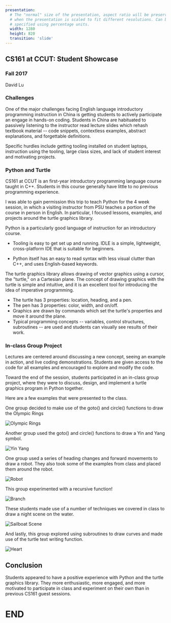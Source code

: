 ```yaml
---
presentation:
  # The "normal" size of the presentation, aspect ratio will be preserved
  # when the presentation is scaled to fit different resolutions. Can be
  # specified using percentage units.
  width: 1280
  height: 820
  transition: 'slide'
---
```


<!-- slide data-transition="zoom"-->
## CS161 at CCUT: Student Showcase
### Fall 2017

David Lu

<!-- slide data-transition="convex" align="left"-->
### Challenges

One of the major challenges facing English language introductory programming instruction in China is getting students to actively participate an engage in hands-on coding. Students in China are habituated to passively listening to the instructor read lecture slides which rehash textbook material -- code snippets, contextless examples, abstract explanations, and forgettable definitions.

<!-- slide data-transition="convex" vertical=true align="left"-->

Specific hurdles include getting tooling installed on student laptops, instruction using the tooling, large class sizes, and lack of student interest and motivating projects.

<!-- slide data-transition="convex" align="left"-->
### Python and Turtle
CS161 at CCUT is an first-year introductory programming language course taught in C++. Students in this course generally have little to no previous programming experience.

I was able to gain permission this trip to teach Python for the 4 week session, in which a visiting instructor from PSU teaches a portion of the course in person in English. In particular, I focused lessons, examples, and projects around the turtle graphics library.

<!-- slide data-transition="convex" vertical=true align="left"-->

Python is a particularly good language of instruction for an introductory course.

* Tooling is easy to get set up and running. IDLE is a simple, lightweight, cross-platform IDE that is suitable for beginners.

* Python itself has an easy to read syntax with less visual clutter than C++, and uses English-based keywords.

<!-- slide data-transition="convex" vertical=true align="left"-->
The turtle graphics library allows drawing of vector graphics using a cursor, the "turtle," on a Cartesian plane. The concept of drawing graphics with the turtle is simple and intuitive, and it is an excellent tool for introducing the idea of imperative programming.

* The turtle has 3 properties: location, heading, and a pen.
* The pen has 3 properties: color, width, and on/off.
* Graphics are drawn by commands which set the turtle's properties and move it around the plane.
* Typical programming concepts -- variables, control structures, subroutines -- are used and students can visually see results of their work.

<!-- slide data-transition="zoom" align="left"-->
### In-class Group Project
Lectures are centered around discussing a new concept, seeing an example in action, and live coding demonstrations. Students are given access to the code for all examples and encouraged to explore and modify the code.

Toward the end of the session, students participated in an in-class group project, where they were to discuss, design, and implement a turtle graphics program in Python together.

Here are a few examples that were presented to the class.

<!-- slide data-transition="convex" -->
One group decided to make use of the goto() and circle() functions to draw the Olympic Rings

<!-- slide  data-transition="convex" -->
![Olympic Rings](OlympicRings.png)

<!-- slide data-transition="convex" -->
Another group used the goto() and circle() functions to draw a Yin and Yang symbol.

<!-- slide data-transition="convex" -->
![Yin Yang](YinYang.png)

<!-- slide data-transition="convex" -->
One group used a series of heading changes and forward movements to draw a robot. They also took some of the examples from class and placed them around the robot.

<!-- slide data-transition="convex" -->
![Robot](Robot.png)

<!-- slide data-transition="convex" -->
This group experimented with a recursive function!

<!-- slide data-transition="convex" -->
![Branch](Branch.png)

<!-- slide data-transition="convex" -->
These students made use of a number of techniques we covered in class to draw a night scene on the water.

<!-- slide data-transition="convex" -->
![Sailboat Scene](SailBoat.png)

<!-- slide data-transition="convex" -->
And lastly, this group explored using subroutines to draw curves and made use of the turtle text writing function.

<!-- slide data-transition="convex" -->
![Heart](Heart.png)

<!-- slide align="left"-->
## Conclusion
Students appeared to have a positive experience with Python and the turtle graphics library. They more enthusiastic, more engaged, and more motivated to participate in class and experiment on their own than in previous CS161 guest sessions.

<!-- slide -->
# END
